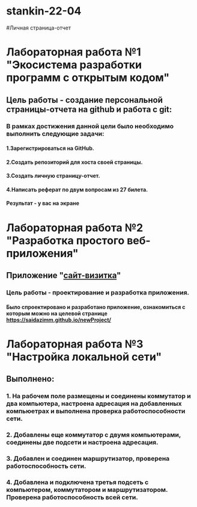 # stankin-22-04
#Личная страница-отчет

# Лабораторная работа №1 "Экосистема разработки программ с открытым кодом"
## Цель работы - создание персональной страницы-отчета на github и работа с git:
### В рамках достижения данной цели было необходимо выполнить следующие задачи:
#### 1.Зарегистрироваться на GitHub.
#### 2.Создать репозиторий для хоста своей страницы.
#### 3.Создать личную страницу-отчет.
#### 4.Написать реферат по двум вопросам из 27 билета.
#### Результат - у вас на экране


# Лабораторная работа №2 "Разработка простого веб-приложения"
## Приложение "[сайт-визитка](https://saidazimm.github.io/newProject/)"
 ### Цель работы - проектирование и разработка приложения.
#### Было спроектировано и разработано приложение, ознакомиться с которым можно на целевой странице https://saidazimm.github.io/newProject/


# Лабораторная работа №3 "Настройка локальной сети"
## Выполнено:
### 1. На рабочем поле размещены и соединены коммутатор и два компьютера, настроена адресация на добавленных компьюетрах и выполнена проверка работоспособности сети.

### 2. Добавлены еще коммутатор с двумя компьютерами, соединены две подсети и настроена адресация.

### 3. Добавлен и соединен маршрутизатор, проверена работоспособность сети.

### 4. Добавлена и подключена третья подсеть с компьютером, коммутатором и маршрутизатором. Проверена работоспособность всей сети.
